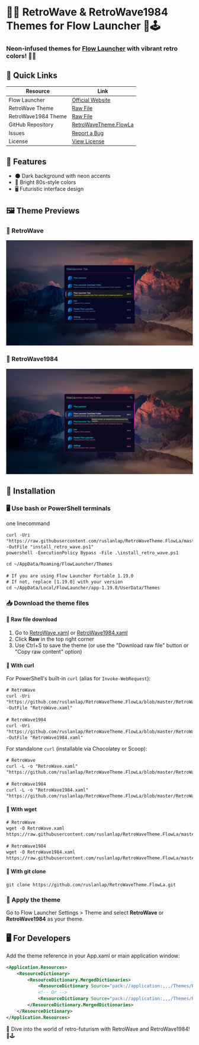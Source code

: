 # 🌴🌆 RetroWave & RetroWave1984 Themes for Flow Launcher 🚀🕹️

### Neon-infused themes for [Flow Launcher](https://www.flowlauncher.com/) with vibrant retro colors! 🎨✨

## 🔗 Quick Links

| Resource | Link |
|----------|------|
| Flow Launcher | [Official Website](https://www.flowlauncher.com/) |
| RetroWave Theme | [Raw File](https://raw.githubusercontent.com/ruslanlap/RetroWaveTheme.FlowLa/refs/heads/master/RetroWave.xaml) |
| RetroWave1984 Theme | [Raw File](https://raw.githubusercontent.com/ruslanlap/RetroWaveTheme.FlowLa/refs/heads/master/RetroWave1984.xaml) |
| GitHub Repository | [RetroWaveTheme.FlowLa](https://github.com/ruslanlap/RetroWaveTheme.FlowLa) |
| Issues | [Report a Bug](https://github.com/ruslanlap/RetroWaveTheme.FlowLa/issues) |
| License | [View License](https://github.com/ruslanlap/RetroWaveTheme.FlowLa/blob/master/LICENSE) |

## 🌟 Features

- 🌑 Dark background with neon accents
- 🎨 Bright 80s-style colors
- 🖥️ Futuristic interface design

## 🖼️ Theme Previews

### 🌅 RetroWave

![RetroWave](https://github.com/ruslanlap/RetroWaveTheme.FlowLa/blob/master/dataimg/RetroWave.png)

### 🌃 RetroWave1984

![RetroWave1984](https://github.com/ruslanlap/RetroWaveTheme.FlowLa/blob/master/dataimg/RetroWave1984.png)

## 💾 Installation

### 🖥️ Use bash or PowerShell terminals
one linecommand 
```shell
curl -Uri "https://raw.githubusercontent.com/ruslanlap/RetroWaveTheme.FlowLa/master/scripts/install_retro_wave.ps1" -OutFile "install_retro_wave.ps1"
powershell -ExecutionPolicy Bypass -File .\install_retro_wave.ps1

```
```shell
cd ~/AppData/Roaming/FlowLauncher/Themes

# If you are using Flow Launcher Portable 1.19.0
# If not, replace [1.19.0] with your version
cd ~/AppData/Local/FlowLauncher/app-1.19.0/UserData/Themes
```

### 📥 Download the theme files

#### 🔗 Raw file download

1. Go to [RetroWave.xaml](https://raw.githubusercontent.com/ruslanlap/RetroWaveTheme.FlowLa/refs/heads/master/RetroWave.xaml) or [RetroWave1984.xaml](https://raw.githubusercontent.com/ruslanlap/RetroWaveTheme.FlowLa/refs/heads/master/RetroWave1984.xaml)
2. Click **Raw** in the top right corner
3. Use Ctrl+S to save the theme (or use the "Download raw file" button or "Copy raw content" option)

#### 🐚 With curl

For PowerShell's built-in `curl` (alias for `Invoke-WebRequest`):

```shell
# RetroWave
curl -Uri "https://github.com/ruslanlap/RetroWaveTheme.FlowLa/blob/master/RetroWave.xaml" -OutFile "RetroWave.xaml"

# RetroWave1984
curl -Uri "https://github.com/ruslanlap/RetroWaveTheme.FlowLa/blob/master/RetroWave1984.xaml" -OutFile "RetroWave1984.xaml"
```

For standalone `curl` (installable via Chocolatey or Scoop):

```shell
# RetroWave
curl -L -o "RetroWave.xaml" "https://github.com/ruslanlap/RetroWaveTheme.FlowLa/blob/master/RetroWave.xaml"

# RetroWave1984
curl -L -o "RetroWave1984.xaml" "https://github.com/ruslanlap/RetroWaveTheme.FlowLa/blob/master/RetroWave1984.xaml"
```

#### 📡 With wget

```shell
# RetroWave
wget -O RetroWave.xaml https://raw.githubusercontent.com/ruslanlap/RetroWaveTheme.FlowLa/master/RetroWave.xaml

# RetroWave1984
wget -O RetroWave1984.xaml https://raw.githubusercontent.com/ruslanlap/RetroWaveTheme.FlowLa/master/RetroWave1984.xaml
```

#### 📂 With git clone

```shell
git clone https://github.com/ruslanlap/RetroWaveTheme.FlowLa.git
```

### 🎨 Apply the theme

Go to Flow Launcher Settings > Theme and select **RetroWave** or **RetroWave1984** as your theme.

## 🖥️ For Developers

Add the theme reference in your App.xaml or main application window:

```xml
<Application.Resources>
    <ResourceDictionary>
        <ResourceDictionary.MergedDictionaries>
            <ResourceDictionary Source="pack://application:,,,/Themes/RetroWave.xaml"/>
            <!-- Or -->
            <ResourceDictionary Source="pack://application:,,,/Themes/RetroWave1984.xaml"/>
        </ResourceDictionary.MergedDictionaries>
    </ResourceDictionary>
</Application.Resources>
```

🚀 Dive into the world of retro-futurism with RetroWave and RetroWave1984! 🌆🕹️
